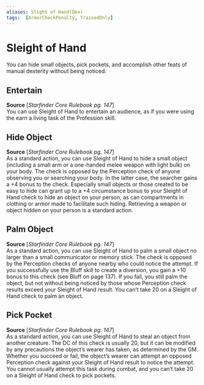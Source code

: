 ```yaml
---
aliases: Slight of Hand(Dex)
tags:  [ArmorCheckPenalty, TrainedOnly]
---
```


# Sleight of Hand

You can hide small objects, pick pockets, and accomplish other feats of manual dexterity without being noticed.

## Entertain

**Source** [_Starfinder Core Rulebook pg. 147_]  
You can use Sleight of Hand to entertain an audience, as if you were using the earn a living task of the Profession skill.

## Hide Object

**Source** [_Starfinder Core Rulebook pg. 147_]  
As a standard action, you can use Sleight of Hand to hide a small object (including a small arm or a one-handed melee weapon with light bulk) on your body. The check is opposed by the Perception check of anyone observing you or searching your body. In the latter case, the searcher gains a +4 bonus to the check. Especially small objects or those created to be easy to hide can grant up to a +4 circumstance bonus to your Sleight of Hand check to hide an object on your person, as can compartments in clothing or armor made to facilitate such hiding. Retrieving a weapon or object hidden on your person is a standard action.

## Palm Object

**Source** [_Starfinder Core Rulebook pg. 147_]  
As a standard action, you can use Sleight of Hand to palm a small object no larger than a small communicator or memory stick. The check is opposed by the Perception checks of anyone nearby who could notice the attempt. If you successfully use the Bluff skill to create a diversion, you gain a +10 bonus to this check (see Bluff on page 137). If you fail, you still palm the object, but not without being noticed by those whose Perception check results exceed your Sleight of Hand result. You can’t take 20 on a Sleight of Hand check to palm an object.

## Pick Pocket

**Source** [_Starfinder Core Rulebook pg. 147_]  
As a standard action, you can use Sleight of Hand to steal an object from another creature. The DC of this check is usually 20, but it can be modified by any precautions the object’s wearer has taken, as determined by the GM. Whether you succeed or fail, the object’s wearer can attempt an opposed Perception check against your Sleight of Hand result to notice the attempt. You cannot usually attempt this task during combat, and you can’t take 20 on a Sleight of Hand check to pick pockets.
